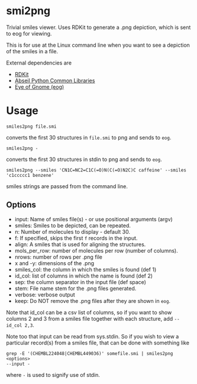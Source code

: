 # smi2png

Trivial smiles viewer. Uses RDKit to generate a .png depiction, which is sent
to eog for viewing.

This is for use at the Linux command line when you want to see a depiction of
the smiles in a file.

External dependencies are

+ [RDKit](http://rdkit.org/)
+ [Abseil Python Common Libraries](https://pypi.org/project/absl-py/)
+ [Eye of Gnome (eog)](https://wiki.gnome.org/Apps/EyeOfGnome)

# Usage

```
smiles2png file.smi
```

converts the first 30 structures in `file.smi` to png and sends to `eog`.

```
smiles2png -
```

converts the first 30 structures in stdin to png and sends to `eog`.

```
smiles2png --smiles 'CN1C=NC2=C1C(=O)N(C(=O)N2C)C caffeine' --smiles 'c1ccccc1 benzene'
```

smiles strings are passed from the command line.

## Options

+ input: Name of smiles file(s) - or use positional arguments (argv)
+ smiles: Smiles to be depicted, can be repeated.
+ n: Number of molecules to display - default 30.
+ f: If specified, skips the first `f` records in the input.
+ align: A smiles that is used for aligning the structures.
+ mols_per_row: number of molecules per row (number of columns).
+ nrows: number of rows per .png file
+ x and -y: dimensions of the .png
+ smiles_col: the column in which the smiles is found (def 1)
+ id_col: list of columns in which the name is found (def 2)
+ sep: the column separator in the input file (def space)
+ stem: File name stem for the .png files generated.
+ verbose: verbose output
+ keep: Do NOT remove the .png files after they are shown in `eog`.

Note that id_col can be a csv list of columns, so if you want to show columns 2
and 3 from a smiles file together with each structure, add `--id_col 2,3`.

Note too that input can be read from sys.stdin. So if you wish to view a
particular record(s) from a smiles file, that can be done with something like

```
grep -E '(CHEMBL224048|CHEMBL449036)' somefile.smi | smiles2png <options>
--input -
```

where `-` is used to signify use of stdin.
